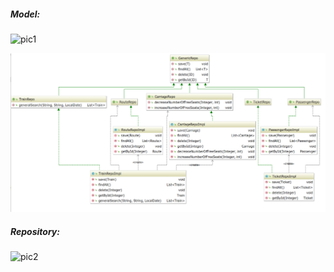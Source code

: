 ##### **Model:**

![pic1](/home/maya/IdeaProjects/railwaybookingoffice/umls/generic0.png)

![pic](umls/generic0.png)

##### **Repository:**

![pic2]()


